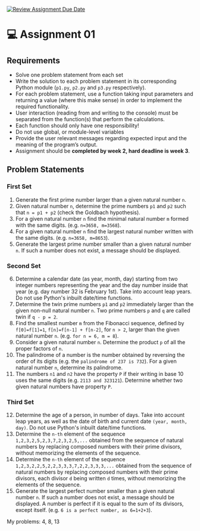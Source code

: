 [![Review Assignment Due Date](https://classroom.github.com/assets/deadline-readme-button-22041afd0340ce965d47ae6ef1cefeee28c7c493a6346c4f15d667ab976d596c.svg)](https://classroom.github.com/a/8-DKgZOI)
# :computer: Assignment 01

## Requirements
- Solve one problem statement from each set
- Write the solution to each problem statement in its corresponding Python module (`p1.py`, `p2.py` and `p3.py` respectively).
- For each problem statement, use a function taking input parameters and returning a value (where this make sense) in order to implement the required functionality.
- User interaction (reading from and writing to the console) must be separated from the function(s) that perform the calculations.
- Each function should only have one responsibility!
- Do not use global, or module-level variables
- Provide the user relevant messages regarding expected input and the meaning of the program’s output.
- Assignment should be **completed by week 2, hard deadline is week 3**.

## Problem Statements
### First Set
1. Generate the first prime number larger than a given natural number `n`.
2. Given natural number `n`, determine the prime numbers `p1` and `p2` such that `n = p1 + p2` (check the Goldbach hypothesis).
3. For a given natural number `n` find the minimal natural number `m` formed with the same digits. (e.g. `n=3658, m=3568`).
4. For a given natural number `n` find the largest natural number written with the same digits. (e.g. `n=3658, m=8653`).
5. Generate the largest prime number smaller than a given natural number `n`. If such a number does not exist, a message should be displayed.

### Second Set
6. Determine a calendar date (as year, month, day) starting from two integer numbers representing the year and the day number inside that year (e.g. day number 32 is February 1st). Take into account leap years. Do not use Python's inbuilt date/time functions.
7. Determine the twin prime numbers `p1` and `p2` immediately larger than the given non-null natural number `n`. Two prime numbers `p` and `q` are called twin if `q - p = 2`.
8. Find the smallest number `m` from the Fibonacci sequence, defined by `f[0]=f[1]=1`, `f[n]=f[n-1] + f[n-2]`, for `n > 2`, larger than the given natural number `n`. (e.g. `for n = 6, m = 8`).
9. Consider a given natural number `n`. Determine the product `p` of all the proper factors of `n`.
10. The palindrome of a number is the number obtained by reversing the order of its digits (e.g. the `palindrome of 237 is 732`). For a given natural number `n`, determine its palindrome.
11. The numbers `n1` and `n2` have the property `P` if their writing in base 10 uses the same digits (e.g. `2113 and 323121`). Determine whether two given natural numbers have property `P`.

### Third Set
12. Determine the age of a person, in number of days. Take into account leap years, as well as the date of birth and current date `(year, month, day)`. Do not use Python's inbuilt date/time functions.
13. Determine the `n-th`  element of the sequence `1,2,3,2,5,2,3,7,2,3,2,5,...` obtained from the sequence of natural numbers by replacing composed numbers with their prime divisors, without memorizing the elements of the sequence.
14. Determine the `n-th` element of the sequence `1,2,3,2,2,5,2,2,3,3,3,7,2,2,3,3,3,...` obtained from the sequence of natural numbers by replacing composed numbers with their prime divisors, each divisor `d` being written `d` times, without memorizing the elements of the sequence.
15. Generate the largest perfect number smaller than a given natural number `n`. If such a number does not exist, a message should be displayed. A number is perfect if it is equal to the sum of its divisors, except itself. (e.g.  `6 is a perfect number, as 6=1+2+3`).

My problems: 4, 8, 13